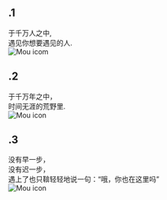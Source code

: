 ## .1 
 于千万人之中, <br>
 遇见你想要遇见的人. <br>
 ![Mou icom](https://cdn.pixabay.com/photo/2015/02/25/17/56/cat-649164_1280.jpg)
 
## .2 
 于千万年之中，<br>
 时间无涯的荒野里. <br>
 ![Mou icon](https://cdn.pixabay.com/photo/2014/05/07/06/44/animal-339400_1280.jpg)

## .3 
 没有早一步，<br>
 没有迟一步，<br>
 遇上了也只鞥轻轻地说一句：“哦，你也在这里吗”<br>
 ![Mou icon](https://p0.piqsels.com/preview/391/7/748/china-suzhou-%E9%98%B3%E5%85%89-%E9%A3%8E%E6%99%AF.jpg)
